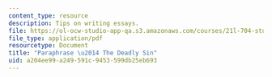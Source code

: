 ```yaml
---
content_type: resource
description: Tips on writing essays.
file: https://ol-ocw-studio-app-qa.s3.amazonaws.com/courses/21l-704-studies-in-poetry-does-poetry-matter-fall-2002/a204ee99a249591c9453599db25eb693_Paraphpoems.pdf
file_type: application/pdf
resourcetype: Document
title: "Paraphrase \u2014 The Deadly Sin"
uid: a204ee99-a249-591c-9453-599db25eb693
---
```

